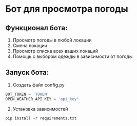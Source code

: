 # Бот для просмотра погоды
## Функционал бота:
1) Просмотр погоды в любой локации
2) Смена локации
3) Просмотр списка всех ваших локаций
4) Помощь с выбором одежды в зависимости от погоды
## Запуск бота:
1) Создать файл config.py
```python
BOT_TOKEN = 'TOKEN'
OPEN_WEATHER_API_KEY = 'api_key'
```
2) Установка зависимостей
```
pip install -r requirements.txt
```
